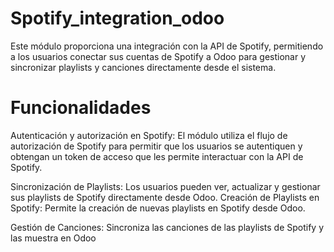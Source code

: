 # Spotify_integration_odoo
Este módulo proporciona una integración con la API de Spotify, permitiendo a los usuarios conectar sus cuentas de Spotify a Odoo para gestionar y sincronizar playlists y canciones directamente desde el sistema.


# Funcionalidades
Autenticación y autorización en Spotify: El módulo utiliza el flujo de autorización de Spotify para permitir que los usuarios se autentiquen y obtengan un token de acceso que les permite interactuar con la API de Spotify.

Sincronización de Playlists: Los usuarios pueden ver, actualizar y gestionar sus playlists de Spotify directamente desde Odoo.
Creación de Playlists en Spotify: Permite la creación de nuevas playlists en Spotify desde Odoo.

Gestión de Canciones: Sincroniza las canciones de las playlists de Spotify y las muestra en Odoo
